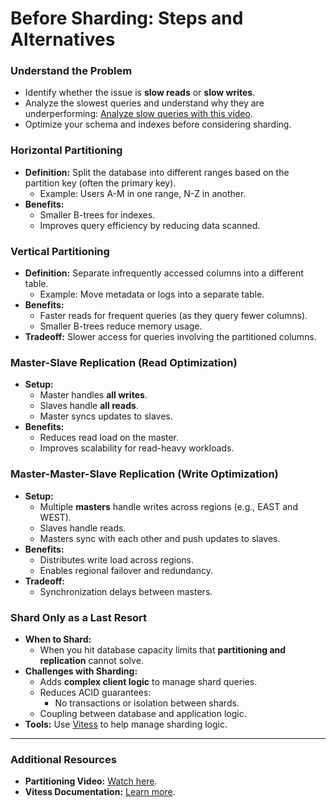 # Before Sharding: Steps and Alternatives

### **Understand the Problem**

- Identify whether the issue is **slow reads** or **slow writes**.
- Analyze the slowest queries and understand why they are underperforming: [Analyze slow queries with this video](https://youtu.be/-qNSXK7s7_w?t=237).
- Optimize your schema and indexes before considering sharding.

### **Horizontal Partitioning**

- **Definition:** Split the database into different ranges based on the partition key (often the primary key).
    - Example: Users A-M in one range, N-Z in another.
- **Benefits:**
    - Smaller B-trees for indexes.
    - Improves query efficiency by reducing data scanned.

### **Vertical Partitioning**

- **Definition:** Separate infrequently accessed columns into a different table.
    - Example: Move metadata or logs into a separate table.
- **Benefits:**
    - Faster reads for frequent queries (as they query fewer columns).
    - Smaller B-trees reduce memory usage.
- **Tradeoff:** Slower access for queries involving the partitioned columns.

### **Master-Slave Replication (Read Optimization)**

- **Setup:**
    - Master handles **all writes**.
    - Slaves handle **all reads**.
    - Master syncs updates to slaves.
- **Benefits:**
    - Reduces read load on the master.
    - Improves scalability for read-heavy workloads.

### **Master-Master-Slave Replication (Write Optimization)**

- **Setup:**
    - Multiple **masters** handle writes across regions (e.g., EAST and WEST).
    - Slaves handle reads.
    - Masters sync with each other and push updates to slaves.
- **Benefits:**
    - Distributes write load across regions.
    - Enables regional failover and redundancy.
- **Tradeoff:**
    - Synchronization delays between masters.

### **Shard Only as a Last Resort**

- **When to Shard:**
    - When you hit database capacity limits that **partitioning and replication** cannot solve.
- **Challenges with Sharding:**
    - Adds **complex client logic** to manage shard queries.
    - Reduces ACID guarantees:
        - No transactions or isolation between shards.
    - Coupling between database and application logic.
- **Tools:** Use [Vitess](https://vitess.io/) to help manage sharding logic.

---

### **Additional Resources**

- **Partitioning Video:** [Watch here](https://www.youtube.com/watch?v=QA25cMWp9Tk).
- **Vitess Documentation:** [Learn more](https://vitess.io/).
